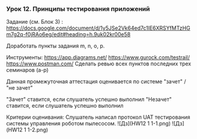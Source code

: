### Урок 12. Принципы тестирования приложений
Задание (см. Блок 3) : https://docs.google.com/document/d/1y5JSe2Vk64ed7c1IE6XRSYfMTzHGm7g2q-f0jRAo6eg/edit#heading=h.9uk02kr00e58

Доработать пункты задания m, n, o, p.

Инструменты:
https://app.diagrams.net/
https://www.gurock.com/testrail/
https://www.postman.com/
Сделать ревью всех пунктов последних трех семинаров (a-p)

Данная промежуточная аттестация оценивается по системе "зачет" / "не зачет"

"Зачет" ставится, если слушатель успешно выполнил
"Незачет" ставится, если слушатель успешно выполнил

Критерии оценивания:
Слушатель написал протокол UAT тестирования системы управления роботом пылесосом.
![Дз](HW12 1 1-1.png)
![Дз](HW12 1 1-2.png)